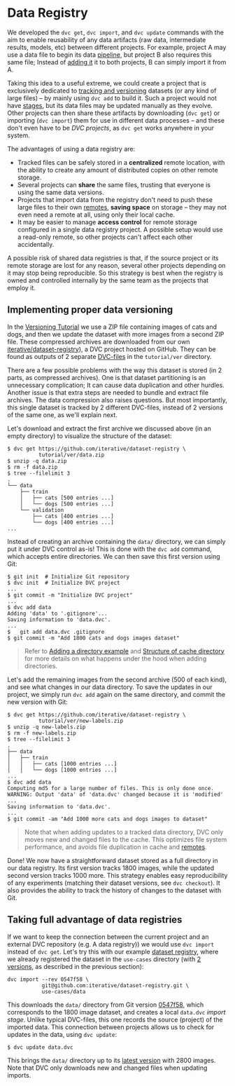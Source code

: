 # Data Registry

We developed the `dvc get`, `dvc import`, and `dvc update` commands with the aim
to enable reusability of any <abbr>data artifacts</abbr> (raw data, intermediate
results, models, etc) between different projects. For example, project A may use
a data file to begin its data [pipeline](/doc/command-reference/pipeline), but
project B also requires this same file; Instead of
[adding it](/doc/command-reference/add#example-single-file) it to both projects,
B can simply import it from A.

Taking this idea to a useful extreme, we could create a <abbr>project</abbr>
that is exclusively dedicated to
[tracking and versioning](/doc/use-cases/data-and-model-files-versioning)
datasets (or any kind of large files) – by mainly using `dvc add` to build it.
Such a project would not have [stages](/doc/command-reference/run), but its data
files may be updated manually as they evolve. Other projects can then share
these artifacts by downloading (`dvc get`) or importing (`dvc import`) them for
use in different data processes – and these don't even have to be _DVC
projects_, as `dvc get` works anywhere in your system.

The advantages of using a data registry are:

- Tracked files can be safely stored in a **centralized** remote location, with
  the ability to create any amount of distributed copies on other remote
  storage.
- Several projects can **share** the same files, trusting that everyone is using
  the same data versions.
- Projects that import data from the registry don't need to push these large
  files to their own [remotes](/doc/command-reference/remote), **saving space**
  on storage – they may not even need a remote at all, using only their local
  <abbr>cache</abbr>.
- It may be easier to manage **access control** for remote storage configured in
  a single data registry project. A possible setup would use a read-only remote,
  so other projects can't affect each other accidentally.

A possible risk of shared data registries is that, if the source project or its
remote storage are lost for any reason, several other projects depending on it
may stop being reproducible. So this strategy is best when the registry is owned
and controlled internally by the same team as the projects that employ it.

## Implementing proper data versioning

In the [Versioning Tutorial](/doc/tutorials/versioning) we use a ZIP file
containing images of cats and dogs, and then we update the dataset with more
images from a second ZIP file. These compressed archives are downloaded from our
own
[iterative/dataset-registry](https://github.com/iterative/dataset-registry)), a
<abbr>DVC project</abbr> hosted on GitHub. They can be found as
<abbr>outputs</abbr> of 2 separate
[DVC-files](/doc/user-guide/dvc-files-and-directories) in the `tutorial/ver`
directory.

There are a few possible problems with the way this dataset is stored (in 2
parts, as compressed archives). One is that dataset partitioning is an
unnecessary complication; It can cause data duplication and other hurdles.
Another issue is that extra steps are needed to bundle and extract file
archives. The data compression also raises questions. But most importantly, this
single dataset is tracked by 2 different DVC-files, instead of 2 versions of the
same one, as we'll explain next.

Let's download and extract the first archive we discussed above (in an empty
directory) to visualize the structure of the dataset:

```dvc
$ dvc get https://github.com/iterative/dataset-registry \
          tutorial/ver/data.zip
$ unzip -q data.zip
$ rm -f data.zip
$ tree --filelimit 3
.
└── data
    ├── train
    │   ├── cats [500 entries ...]
    │   └── dogs [500 entries ...]
    └── validation
        ├── cats [400 entries ...]
        └── dogs [400 entries ...]
...
```

Instead of creating an archive containing the `data/` directory, we can simply
put it under DVC control as-is! This is done with the `dvc add` command, which
accepts entire directories. We can then save this first version using Git:

```dvc
$ git init  # Initialize Git repository
$ dvc init  # Initialize DVC project
...
$ git commit -m "Initialize DVC project"
...
$ dvc add data
Adding 'data' to '.gitignore'...
Saving information to 'data.dvc'.
...
$	git add data.dvc .gitignore
$ git commit -m "Add 1800 cats and dogs images dataset"
```

> Refer to
> [Adding a directory example](/doc/command-reference/add#example-directory) and
> [Structure of cache directory](/doc/user-guide/dvc-files-and-directories#structure-of-cache-directory)
> for more details on what happens under the hood when adding directories.

Let's add the remaining images from the second archive (500 of each kind), and
see what changes in our data directory. To save the updates in our
<abbr>project</abbr>, we simply run `dvc add` again on the same directory, and
commit the new version with Git:

```dvc
$ dvc get https://github.com/iterative/dataset-registry \
          tutorial/ver/new-labels.zip
$ unzip -q new-labels.zip
$ rm -f new-labels.zip
$ tree --filelimit 3
.
├── data
│   ├── train
│   │   ├── cats [1000 entries ...]
│   │   └── dogs [1000 entries ...]
...
$ dvc add data
Computing md5 for a large number of files. This is only done once.
WARNING: Output 'data' of 'data.dvc' changed because it is 'modified'
...
Saving information to 'data.dvc'.
...
$ git commit -am "Add 1000 more cats and dogs images to dataset"
```

> Note that when adding updates to a tracked data directory, DVC only moves new
> and changed files to the cache. This optimizes file system performance, and
> avoids file duplication in cache and [remotes](/doc/command-reference/remote).

Done! We now have a straightforward dataset stored as a full directory in our
data registry. Its first version tracks 1800 images, while the updated second
version tracks 1000 more. This strategy enables easy reproducibility of any
experiments (matching their dataset versions, see `dvc checkout`). It also
provides the ability to track the history of changes to the dataset with Git.

## Taking full advantage of data registries

If we want to keep the connection between the current <abbr>project</abbr> and
an external DVC repository (e.g. A data registry)) we would use `dvc import`
instead of `dvc get`. Let's try this with our example
[dataset registry](https://github.com/iterative/dataset-registry), where we
already registered the dataset in the `use-cases` directory (with
[2 versions](https://github.com/iterative/dataset-registry/commits/master/use-cases),
as described in the previous section):

```dvc
dvc import --rev 0547f58 \
           git@github.com:iterative/dataset-registry.git \
           use-cases/data
```

This downloads the `data/` directory from Git version
[0547f58](https://github.com/iterative/dataset-registry/tree/0547f58), which
corresponds to the 1800 image dataset, and creates a local `data.dvc` _import
stage_. Unlike typical DVC-files, this one records the source (project) of the
imported data. This connection between projects allows us to check for updates
in the data, using `dvc update`:

```dvc
$ dvc update data.dvc
```

This brings the `data/` directory up to its
[latest version](https://github.com/iterative/dataset-registry/commit/99d1cdb)
with 2800 images. Note that DVC only downloads new and changed files when
updating imports.
